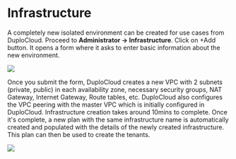 # Infrastructure

A completely new isolated environment can be created for use cases from DuploCloud. Proceed to **Administrator → Infrastructure**. Click on +Add button. It opens a form where it asks to enter basic information about the new environment.

![](https://duplocloud.com/wp-content/uploads/2021/11/create-infra.png)

Once you submit the form, DuploCloud creates a new VPC with 2 subnets (private, public) in each availability zone, necessary security groups, NAT Gateway, Internet Gateway, Route tables, etc. DuploCloud also configures the VPC peering with the master VPC which is initially configured in DuploCloud. Infrastructure creation takes around 10mins to complete. Once it's complete, a new plan with the same infrastructure name is automatically created and populated with the details of the newly created infrastructure. This plan can then be used to create the tenants.

![](https://duplocloud.com/wp-content/uploads/2021/11/infra-plan.png)
